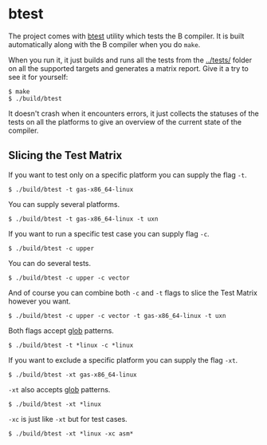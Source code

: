# btest

The project comes with [btest](../src/btest.rs) utility which tests the B compiler. It is built automatically along with the B compiler when you do `make`.

When you run it, it just builds and runs all the tests from the [../tests/](./tests/) folder on all the supported targets and generates a matrix report. Give it a try to see it for yourself:

```
$ make
$ ./build/btest
```

It doesn't crash when it encounters errors, it just collects the statuses of the tests on all the platforms to give an overview of the current state of the compiler.

## Slicing the Test Matrix

If you want to test only on a specific platform you can supply the flag `-t`.

```console
$ ./build/btest -t gas-x86_64-linux
```

You can supply several platforms.

```console
$ ./build/btest -t gas-x86_64-linux -t uxn
```

If you want to run a specific test case you can supply flag `-c`.

```console
$ ./build/btest -c upper
```

You can do several tests.

```console
$ ./build/btest -c upper -c vector
```

And of course you can combine both `-c` and `-t` flags to slice the Test Matrix however you want.

```console
$ ./build/btest -c upper -c vector -t gas-x86_64-linux -t uxn
```

Both flags accept [glob](https://en.wikipedia.org/wiki/Glob_(programming)) patterns.

```console
$ ./build/btest -t *linux -c *linux
```

If you want to exclude a specific platform you can supply the flag `-xt`.

```console
$ ./build/btest -xt gas-x86_64-linux
```

`-xt` also accepts [glob](https://en.wikipedia.org/wiki/Glob_(programming)) patterns.

```console
$ ./build/btest -xt *linux
```

`-xc` is just like `-xt` but for test cases.

```console
$ ./build/btest -xt *linux -xc asm*
```

<!-- TODO: document -a <action> tests.json -->
<!-- TODO: document tests.json format-->
<!-- TODO: document tests/ format-->
